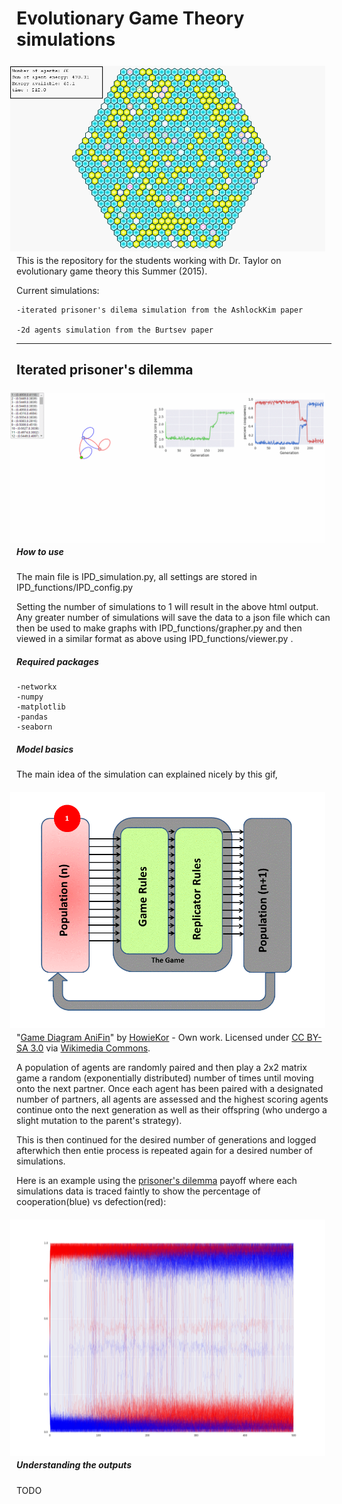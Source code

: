 # Evolutionary Game Theory simulations


<img src="images/phenotype test3.gif" align="right" hspace="10" vspace="6">

This is the repository for the students working with Dr. Taylor on evolutionary game theory this Summer (2015).


Current simulations:

    -iterated prisoner's dilema simulation from the AshlockKim paper
  
    -2d agents simulation from the Burtsev paper
    
    
    
___

## Iterated prisoner's dilemma

<img src="images/ipd gui example.gif" align="right" hspace="10" vspace="6">

##### How to use

The main file is IPD_simulation.py, all settings are stored in IPD_functions/IPD_config.py 

Setting the number of simulations to 1 will result in the above html output. Any greater number of simulations will save the data to a json file which can then be used to make graphs with IPD_functions/grapher.py and then viewed in a similar format as above using IPD_functions/viewer.py .

##### Required packages
    -networkx
    -numpy
    -matplotlib
    -pandas
    -seaborn
    
##### Model basics 
The main idea of the simulation can explained nicely by this gif,

<img src="images/Game_Diagram_AniFin.gif" align="right" hspace="10" vspace="6">

"<a href="http://commons.wikimedia.org/wiki/File:Game_Diagram_AniFin.gif#/media/File:Game_Diagram_AniFin.gif">Game Diagram AniFin</a>" by <a href="//commons.wikimedia.org/w/index.php?title=User:HowieKor&amp;action=edit&amp;redlink=1" class="new" title="User:HowieKor (page does not exist)">HowieKor</a> - <span class="int-own-work" lang="en">Own work</span>. Licensed under <a href="http://creativecommons.org/licenses/by-sa/3.0" title="Creative Commons Attribution-Share Alike 3.0">CC BY-SA 3.0</a> via <a href="//commons.wikimedia.org/wiki/">Wikimedia Commons</a>.

A population of agents are randomly paired and then play a 2x2 matrix game a random (exponentially distributed) number of times until moving onto the next partner. Once each agent has been paired with a designated number of partners, all agents are assessed and the highest scoring agents continue onto the next generation as well as their offspring (who undergo a slight mutation to the parent's strategy).

This is then continued for the desired number of generations and logged afterwhich then entie process is repeated again for a desired number of simulations. 

Here is an example using the  <a href="//commons.wikimedia.org/w/index.php?title=User:HowieKor&amp;action=edit&amp;redlink=1" class="new" title="User:HowieKor (page does not exist)">prisoner's dilemma</a> payoff where each simulations data is traced faintly to show the percentage of cooperation(blue) vs defection(red):

<img src="images/overall_cooppct.png" align="right" hspace="10" vspace="6">

##### Understanding the outputs

TODO



